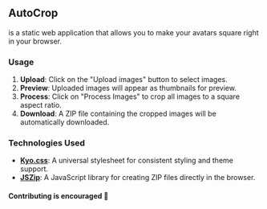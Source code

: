 ## AutoCrop
 is a static web application that allows you to make your avatars square right in your browser.

### Usage

1. **Upload**: Click on the "Upload images" button to select images.
2. **Preview**: Uploaded images will appear as thumbnails for preview.
3. **Process**: Click on "Process Images" to crop all images to a square aspect ratio.
4. **Download**: A ZIP file containing the cropped images will be automatically downloaded.

### Technologies Used

- **[Kyo.css](https://github.com/ch1kulya/Kyo.css)**: A universal stylesheet for consistent styling and theme support.
- **[JSZip](https://github.com/Stuk/jszip/tree/main)**: A JavaScript library for creating ZIP files directly in the browser.

#### Contributing is encouraged 🤗
